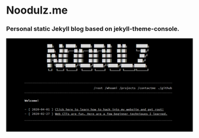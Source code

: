 # Noodulz.me
### Personal static Jekyll blog based on jekyll-theme-console.
![img](/assets/previewnoodulznew.png)


